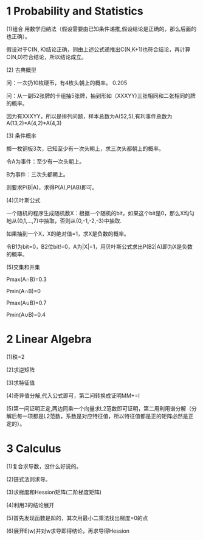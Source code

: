 # 1 Probability and Statistics

(1)组合
用数学归纳法（假设需要由已知条件递推,假设结论是正确的，那么后面的也正确）。 

假设对于C(N, K)结论正确，则由上述公式递推出C(N,K+1)也符合结论，再计算C(N,0)符合结论，所以结论成立。  


(2)
古典概型  

问：一次扔10枚硬币，有4枚头朝上的概率。 0.205  

问：从一副52张牌的卡组抽5张牌，抽到形如（XXXYY)三张相同和二张相同的牌的概率。  

因为有XXXYY，所以是排列问题，样本总数为A(52,5),有利事件总数为A(13,2)*A(4,2)*A(4,3)  

(3)
条件概率  

掷一枚铜板3次，已知至少有一次头朝上，求三次头都朝上的概率。  

令A为事件：至少有一次头朝上。  

B为事件：三次头都朝上。  

则要求P(B|A)，求得P(A),P(AB)即可。   


(4)贝叶斯公式  

一个随机的程序生成随机数X：根据一个随机的bit，如果这个bit是0，那么X均匀地从{0,1,...,7}中抽取，否则从{0,-1,-2,-3}中抽取.  

如果抽到一个X，X的绝对值=1，求X是负数的概率。  

令B1为bit=0，B2位bit!=0，A为|X|=1，用贝叶斯公式求出P(B2|A)即为X是负数的概率。    

(5)交集和并集  

Pmax(A∩B)=0.3  

Pmin(A∩B)=0  

Pmax(A∪B)=0.7  

Pmin(A∪B)=0.4  

# 2 Linear Algebra  

(1)秩=2    

(2)求逆矩阵  

(3)求特征值  

(4)奇异值分解,代入公式即可，第二问转换成证明MM+=I  

(5)第一问证明正定,两边同乘一个向量求L2范数即可证明，第二用利用谱分解（分解后每一项都是L2范数，系数是对应特征值，所以特征值都是正的矩阵必然是正定的）。  

# 3 Calculus  

(1)复合求导数，没什么好说的。

(2)链式法则求导。

(3)求梯度和Hession矩阵(二阶梯度矩阵)

(4)利用3的结论展开

(5)首先发现函数是凹的，其次用最小二乘法找出梯度=0的点

(6)展开E(w)并对w求导即得结论，再求导得Hession
